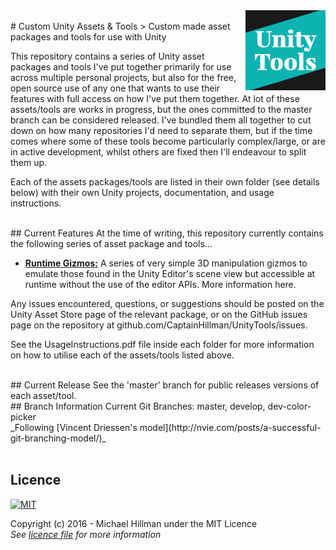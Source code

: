 <img src="logo.png" align="right" width="128px" height="128px"/>
<br>
# Custom Unity Assets & Tools
> Custom made asset packages and tools for use with Unity

This repository contains a series of Unity asset packages and tools I've put together primarily for use across multiple personal projects, but also
for the free, open source use of any one that wants to use their features with full access on how I've put them together. At lot of these assets/tools
are works in progress, but the ones committed to the master branch can be considered released. I've bundled them all together to cut down on how many
repositories I'd need to separate them, but if the time comes where some of these tools become particularly complex/large, or are in active development,
whilst others are fixed then I'll endeavour to split them up.

Each of the assets packages/tools are listed in their own folder (see details below) with their own Unity projects, documentation, and usage instructions.
 
<br>
## Current Features
At the time of writing, this repository currently contains the following series of asset package and tools...

 - [**Runtime Gizmos:**](RuntimeGizmos) A series of very simple 3D manipulation gizmos to emulate those found in the Unity Editor's scene view but accessible at runtime without
the use of the editor APIs. More information here.

Any issues encountered, questions, or suggestions should be posted on the Unity Asset Store page of the relevant package, or on the GitHub issues page on the 
repository at github.com/CaptainHillman/UnityTools/issues.

See the UsageInstructions.pdf file inside each folder for more information on how to utilise each of the assets/tools listed above.

<br>
## Current Release 
See the 'master' branch for public releases versions of each asset/tool.

<br>
## Branch Information
Current Git Branches: master, develop, dev-color-picker<br>
_Following [Vincent Driessen's model](http://nvie.com/posts/a-successful-git-branching-model/)_
<br><br>


## Licence
[![MIT](http://opensource.org/trademarks/opensource/OSI-Approved-License-100x137.png)](http://opensource.org/licenses/MIT/)

Copyright (c) 2016 - Michael Hillman under the MIT Licence  
_See [licence file](LICENSE) for more information_
